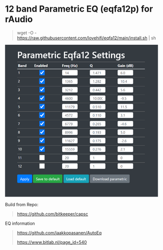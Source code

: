 # 12 band Parametric EQ (eqfa12p) for rAudio
>
> wget -O - https://raw.githubusercontent.com/lovehifi/eqfa12/main/install.sh | sh
>
![Screenshot](eqfa12.png)

Build from Repo: 
> https://github.com/bitkeeper/capsc
>
EQ information
> https://github.com/jaakkopasanen/AutoEq
>
> https://www.bitlab.nl/page_id=540
